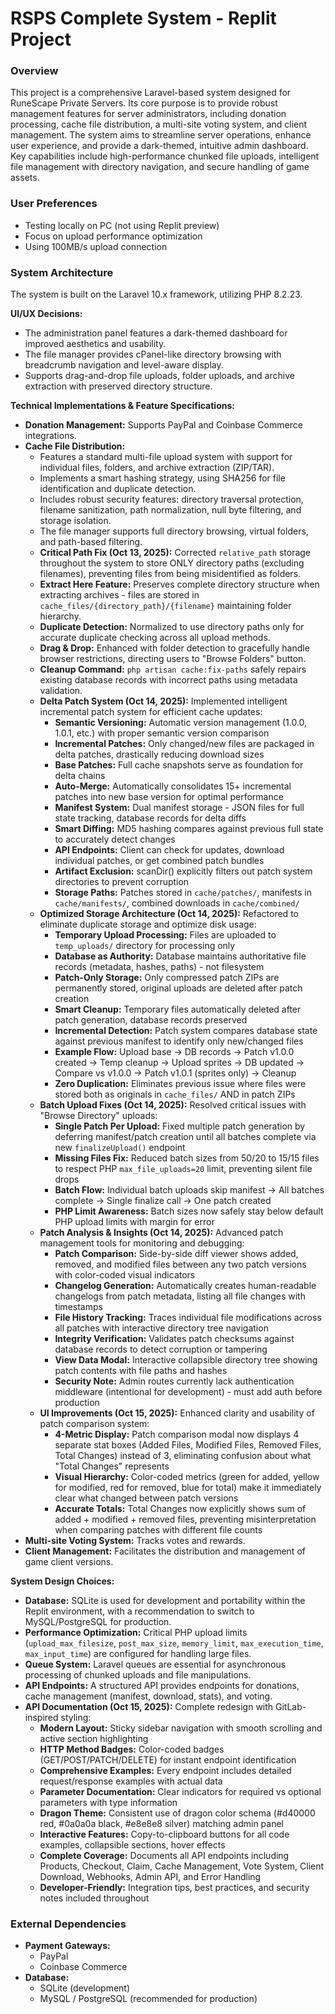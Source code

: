 # RSPS Complete System - Replit Project

### Overview
This project is a comprehensive Laravel-based system designed for RuneScape Private Servers. Its core purpose is to provide robust management features for server administrators, including donation processing, cache file distribution, a multi-site voting system, and client management. The system aims to streamline server operations, enhance user experience, and provide a dark-themed, intuitive admin dashboard. Key capabilities include high-performance chunked file uploads, intelligent file management with directory navigation, and secure handling of game assets.

### User Preferences
- Testing locally on PC (not using Replit preview)
- Focus on upload performance optimization
- Using 100MB/s upload connection

### System Architecture
The system is built on the Laravel 10.x framework, utilizing PHP 8.2.23.

**UI/UX Decisions:**
- The administration panel features a dark-themed dashboard for improved aesthetics and usability.
- The file manager provides cPanel-like directory browsing with breadcrumb navigation and level-aware display.
- Supports drag-and-drop file uploads, folder uploads, and archive extraction with preserved directory structure.

**Technical Implementations & Feature Specifications:**
- **Donation Management:** Supports PayPal and Coinbase Commerce integrations.
- **Cache File Distribution:**
    - Features a standard multi-file upload system with support for individual files, folders, and archive extraction (ZIP/TAR).
    - Implements a smart hashing strategy, using SHA256 for file identification and duplicate detection.
    - Includes robust security features: directory traversal protection, filename sanitization, path normalization, null byte filtering, and storage isolation.
    - The file manager supports full directory browsing, virtual folders, and path-based filtering.
    - **Critical Path Fix (Oct 13, 2025):** Corrected `relative_path` storage throughout the system to store ONLY directory paths (excluding filenames), preventing files from being misidentified as folders.
    - **Extract Here Feature:** Preserves complete directory structure when extracting archives - files are stored in `cache_files/{directory_path}/{filename}` maintaining folder hierarchy.
    - **Duplicate Detection:** Normalized to use directory paths only for accurate duplicate checking across all upload methods.
    - **Drag & Drop:** Enhanced with folder detection to gracefully handle browser restrictions, directing users to "Browse Folders" button.
    - **Cleanup Command:** `php artisan cache:fix-paths` safely repairs existing database records with incorrect paths using metadata validation.
    - **Delta Patch System (Oct 14, 2025):** Implemented intelligent incremental patch system for efficient cache updates:
        - **Semantic Versioning:** Automatic version management (1.0.0, 1.0.1, etc.) with proper semantic version comparison
        - **Incremental Patches:** Only changed/new files are packaged in delta patches, drastically reducing download sizes
        - **Base Patches:** Full cache snapshots serve as foundation for delta chains
        - **Auto-Merge:** Automatically consolidates 15+ incremental patches into new base version for optimal performance
        - **Manifest System:** Dual manifest storage - JSON files for full state tracking, database records for delta diffs
        - **Smart Diffing:** MD5 hashing compares against previous full state to accurately detect changes
        - **API Endpoints:** Client can check for updates, download individual patches, or get combined patch bundles
        - **Artifact Exclusion:** scanDir() explicitly filters out patch system directories to prevent corruption
        - **Storage Paths:** Patches stored in `cache/patches/`, manifests in `cache/manifests/`, combined downloads in `cache/combined/`
    - **Optimized Storage Architecture (Oct 14, 2025):** Refactored to eliminate duplicate storage and optimize disk usage:
        - **Temporary Upload Processing:** Files are uploaded to `temp_uploads/` directory for processing only
        - **Database as Authority:** Database maintains authoritative file records (metadata, hashes, paths) - not filesystem
        - **Patch-Only Storage:** Only compressed patch ZIPs are permanently stored, original uploads are deleted after patch creation
        - **Smart Cleanup:** Temporary files automatically deleted after patch generation, database records preserved
        - **Incremental Detection:** Patch system compares database state against previous manifest to identify only new/changed files
        - **Example Flow:** Upload base → DB records → Patch v1.0.0 created → Temp cleanup → Upload sprites → DB updated → Compare vs v1.0.0 → Patch v1.0.1 (sprites only) → Cleanup
        - **Zero Duplication:** Eliminates previous issue where files were stored both as originals in `cache_files/` AND in patch ZIPs
    - **Batch Upload Fixes (Oct 14, 2025):** Resolved critical issues with "Browse Directory" uploads:
        - **Single Patch Per Upload:** Fixed multiple patch generation by deferring manifest/patch creation until all batches complete via new `finalizeUpload()` endpoint
        - **Missing Files Fix:** Reduced batch sizes from 50/20 to 15/15 files to respect PHP `max_file_uploads=20` limit, preventing silent file drops
        - **Batch Flow:** Individual batch uploads skip manifest → All batches complete → Single finalize call → One patch created
        - **PHP Limit Awareness:** Batch sizes now safely stay below default PHP upload limits with margin for error
    - **Patch Analysis & Insights (Oct 14, 2025):** Advanced patch management tools for monitoring and debugging:
        - **Patch Comparison:** Side-by-side diff viewer shows added, removed, and modified files between any two patch versions with color-coded visual indicators
        - **Changelog Generation:** Automatically creates human-readable changelogs from patch metadata, listing all file changes with timestamps
        - **File History Tracking:** Traces individual file modifications across all patches with interactive directory tree navigation
        - **Integrity Verification:** Validates patch checksums against database records to detect corruption or tampering
        - **View Data Modal:** Interactive collapsible directory tree showing patch contents with file paths and hashes
        - **Security Note:** Admin routes currently lack authentication middleware (intentional for development) - must add auth before production
    - **UI Improvements (Oct 15, 2025):** Enhanced clarity and usability of patch comparison system:
        - **4-Metric Display:** Patch comparison modal now displays 4 separate stat boxes (Added Files, Modified Files, Removed Files, Total Changes) instead of 3, eliminating confusion about what "Total Changes" represents
        - **Visual Hierarchy:** Color-coded metrics (green for added, yellow for modified, red for removed, blue for total) make it immediately clear what changed between patch versions
        - **Accurate Totals:** Total Changes now explicitly shows sum of added + modified + removed files, preventing misinterpretation when comparing patches with different file counts
- **Multi-site Voting System:** Tracks votes and rewards.
- **Client Management:** Facilitates the distribution and management of game client versions.

**System Design Choices:**
- **Database:** SQLite is used for development and portability within the Replit environment, with a recommendation to switch to MySQL/PostgreSQL for production.
- **Performance Optimization:** Critical PHP upload limits (`upload_max_filesize`, `post_max_size`, `memory_limit`, `max_execution_time`, `max_input_time`) are configured for handling large files.
- **Queue System:** Laravel queues are essential for asynchronous processing of chunked uploads and file manipulations.
- **API Endpoints:** A structured API provides endpoints for donations, cache management (manifest, download, stats), and voting.
- **API Documentation (Oct 15, 2025):** Complete redesign with GitLab-inspired styling:
    - **Modern Layout:** Sticky sidebar navigation with smooth scrolling and active section highlighting
    - **HTTP Method Badges:** Color-coded badges (GET/POST/PATCH/DELETE) for instant endpoint identification
    - **Comprehensive Examples:** Every endpoint includes detailed request/response examples with actual data
    - **Parameter Documentation:** Clear indicators for required vs optional parameters with type information
    - **Dragon Theme:** Consistent use of dragon color schema (#d40000 red, #0a0a0a black, #e8e8e8 silver) matching admin panel
    - **Interactive Features:** Copy-to-clipboard buttons for all code examples, collapsible sections, hover effects
    - **Complete Coverage:** Documents all API endpoints including Products, Checkout, Claim, Cache Management, Vote System, Client Download, Webhooks, Admin API, and Error Handling
    - **Developer-Friendly:** Integration tips, best practices, and security notes included throughout

### External Dependencies
- **Payment Gateways:**
    - PayPal
    - Coinbase Commerce
- **Database:**
    - SQLite (development)
    - MySQL / PostgreSQL (recommended for production)